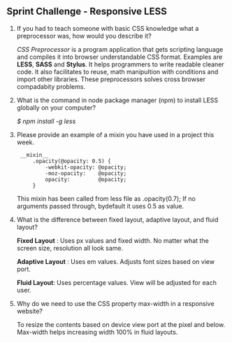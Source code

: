 ## Sprint Challenge - Responsive LESS 

1. If you had to teach someone with basic CSS knowledge what a preprocessor was, how would you describe it? 

    _CSS Preprocessor_ is a program application that gets scripting language and compiles it into browser understandable CSS format. Examples are **LESS**, **SASS** and **Stylus**. It helps programmers to write readable cleaner code. It also facilitates to reuse, math manipultion with conditions and import other libraries. These preprocessors solves cross browser compadabity problems.  

1. What is the command in node package manager (npm) to install LESS globally on your computer?
    
    _$ npm install -g less_

1. Please provide an example of a mixin you have used in a project this week.
   
        __mixin__
            .opacity(@opacity: 0.5) {
                -webkit-opacity: @opacity;
                -moz-opacity:    @opacity;
                opacity:         @opacity;
            }

     This mixin has been called from less file as .opacity(0.7); If no arguments passed through, bydefault it uses 0.5 as value. 

 1. What is the difference between fixed layout, adaptive layout, and fluid layout?

    **Fixed Layout** :  Uses px values and fixed width. No matter what the screen size, resolution all look same. 

    **Adaptive Layout** :   Uses em values. Adjusts font sizes based on view port.

    **Fluid Layout**:    Uses percentage values. View will be adjusted for each user.

1. Why do we need to use the CSS property max-width in a responsive website?
    
    To resize the contents based on device view port at the pixel and below. Max-width helps increasing width 100% in fluid layouts.
